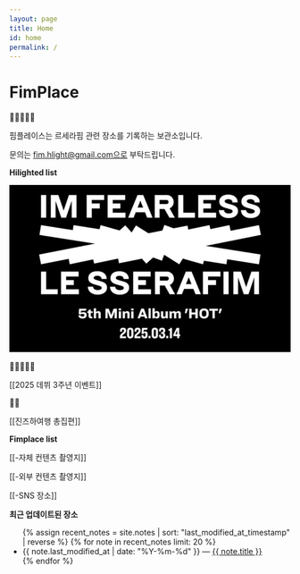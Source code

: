 ```yaml
---
layout: page
title: Home
id: home
permalink: /
---
```


# FimPlace 

🐆🌸🐍🦢🐥

핌플레이스는 르세라핌 관련 장소를 기록하는 보관소입니다.

문의는 fim.hlight@gmail.com으로 부탁드립니다.


<strong>Hilighted list</strong>

<img src="assets/1741273417.jpg">

🐆🌸🐍🦢🐥

[[2025 데뷔 3주년 이벤트]]


🐍🦢

[[진즈하여행 총집편]]

<strong>Fimplace list</strong>

[[-자체 컨텐츠 촬영지]]

[[-외부 컨텐츠 촬영지]]

[[-SNS 장소]]



<strong>최근 업데이트된 장소</strong>

<ul>
  {% assign recent_notes = site.notes | sort: "last_modified_at_timestamp" | reverse %}
  {% for note in recent_notes limit: 20 %}
    <li>
      {{ note.last_modified_at | date: "%Y-%m-%d" }} — <a class="internal-link" href="{{ site.baseurl }}{{ note.url }}">{{ note.title }}</a>
    </li>
  {% endfor %}
</ul>

